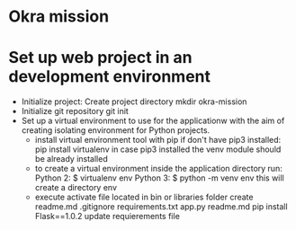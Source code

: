 # Okra mission 

# Set up web project in an  development environment

 - Initialize project: Create project directory mkdir okra-mission
 - Initialize git repository git init
 - Set up a virtual environment to use for the applicationw with the aim of creating isolating environment for Python projects.
    * install virtual environment tool with pip if don't have pip3 installed: pip install virtualenv in case pip3 installed the venv module should be already installed
    * to create a virtual environment inside the application directory run: 
     Python 2:  $ virtualenv env
     Python 3: $ python -m venv env
     this will create a directory env
    * execute activate file located in bin or libraries folder
     create readme.md .gitignore requirements.txt app.py readme.md
     pip install Flask==1.0.2
     update requierements file
   
